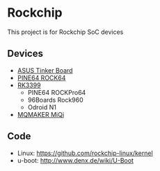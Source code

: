 # Rockchip

This project is for Rockchip SoC devices

## Devices

* [ASUS Tinker Board](devices/TinkerBoard)
* [PINE64 ROCK64](devices/ROCK64)
* [RK3399](devices/RK3399)
    * PINE64 ROCKPro64
    * 96Boards Rock960
    * Odroid N1
* [MQMAKER MiQi](devices/MiQi)


## Code

* Linux: https://github.com/rockchip-linux/kernel
* u-boot: http://www.denx.de/wiki/U-Boot
